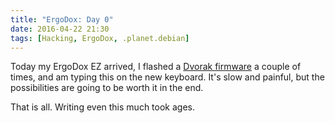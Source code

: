 ```yaml
---
title: "ErgoDox: Day 0"
date: 2016-04-22 21:30
tags: [Hacking, ErgoDox, .planet.debian]
---
```


Today my ErgoDox EZ arrived, I flashed a [Dvorak firmware][fw] a couple of times,
and am typing this on the new keyboard. It's slow and painful, but the
possibilities are going to be worth it in the end.

 [fw]: https://github.com/algernon/qmk_firmware/tree/ergodox-ez/ordinary-dvorak/keyboard/ergodox_ez/keymaps/ordinary-dvorak

<!-- more -->

That is all. Writing even this much took ages.

